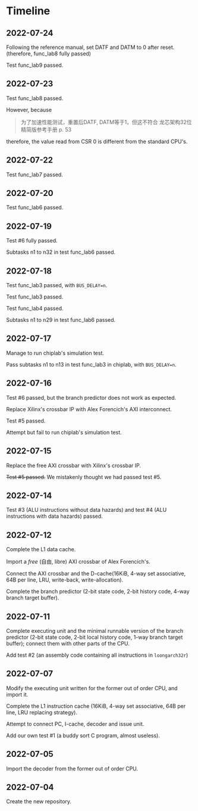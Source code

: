 # Timeline

## 2022-07-24

Following the reference manual, set DATF and DATM to 0 after reset. (therefore, func_lab8 fully passed)

Test func_lab9 passed.

## 2022-07-23

Test func_lab8 passed.

However, because

> 为了加速性能测试，重置后DATF, DATM等于1，但这不符合 龙芯架构32位精简版参考手册 p. 53

therefore, the value read from CSR 0 is different from the standard CPU's.

## 2022-07-22

Test func_lab7 passed.

## 2022-07-20

Test func_lab6 passed.

## 2022-07-19

Test #6 fully passed.

Subtasks n1 to n32 in test func_lab6 passed.

## 2022-07-18

Test func_lab3 passed, with `BUS_DELAY=n`.

Test func_lab3 passed.

Test func_lab4 passed.

Subtasks n1 to n29 in test func_lab6 passed.

## 2022-07-17

Manage to run chiplab's simulation test.

Pass subtasks n1 to n13 in test func_lab3 in chiplab, with `BUS_DELAY=n`.

## 2022-07-16

Test #6 passed, but the branch predictor does not work as expected.

Replace Xilinx's crossbar IP with Alex Forencich's AXI interconnect.

Test #5 passed.

Attempt but fail to run chiplab's simulation test.

## 2022-07-15

Replace the free AXI crossbar with Xilinx's crossbar IP.

~~Test #5 passed.~~ We mistakenly thought we had passed test #5.

## 2022-07-14

Test #3 (ALU instructions without data hazards) and test #4 (ALU instructions with data hazards) passed.

## 2022-07-12

Complete the L1 data cache.

Import a *free* (自由, libre) AXI crossbar of Alex Forencich's.

Connect the AXI crossbar and the D-cache(16KiB, 4-way set associative, 64B per line, LRU, write-back, write-allocation).

Complete the branch predictor (2-bit state code, 2-bit history code, 4-way branch target buffer).

## 2022-07-11

Complete executing unit and the minimal runnable version of the branch predictor (2-bit state code, 2-bit local history code, 1-way branch target buffer); connect them with other parts of the CPU.

Add test #2 (an assembly code containing all instructions in `loongarch32r`)

## 2022-07-07

Modify the executing unit written for the former out of order CPU, and import it.

Complete the L1 instruction cache (16KiB, 4-way set associative, 64B per line, LRU replacing strategy).

Attempt to connect PC, I-cache, decoder and issue unit.

Add our own test #1 (a buddy sort C program, almost useless).

## 2022-07-05

Import the decoder from the former out of order CPU.

## 2022-07-04

Create the new repository. 
